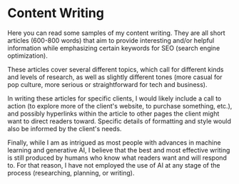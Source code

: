 # Content Writing

Here you can read some samples of my content writing. They are all short articles (600-800 words) that aim to provide interesting and/or helpful information while emphasizing certain keywords for SEO (search engine optimization).

These articles cover several different topics, which call for different kinds and levels of research, as well as slightly different tones (more casual for pop culture, more serious or straightforward for tech and business).

In writing these articles for specific clients, I would likely include a call to action (to explore more of the client's website, to purchase something, etc.), and possibly hyperlinks within the article to other pages the client might want to direct readers toward. Specific details of formatting and style would also be informed by the client's needs.

Finally, while I am as intrigued as most people with advances in machine learning and generative AI, I believe that the best and most effective writing is still produced by humans who know what readers want and will respond to. For that reason, I have not employed the use of AI at any stage of the process (researching, planning, or writing).

